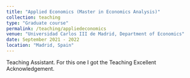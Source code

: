```yaml
---
title: "Applied Economics (Master in Economics Analysis)"
collection: teaching
type: "Graduate course"
permalink: /teaching/appliedeconomics
venue: "Universidad Carlos III de Madrid, Department of Economics"
date: September 2021 - 2022 
location: "Madrid, Spain"
---
```

Teaching Assistant. For this one I got the Teaching Excellent Acknowledgement. 

